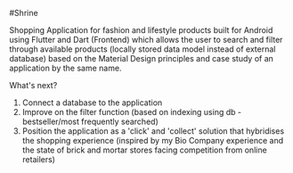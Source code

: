 #Shrine 
 
Shopping Application for fashion and lifestyle products built for Android using Flutter and Dart (Frontend) which allows the user to search and filter through available products (locally stored data model instead of external database) based on the Material Design principles and case study of an application by the same name.

What's next?
1. Connect a database to the application 
2. Improve on the filter function (based on indexing using db - bestseller/most frequently searched)
3. Position the application as a 'click' and 'collect' solution that hybridises the shopping experience (inspired by my Bio Company experience and the state of brick and mortar stores facing competition from online retailers)
